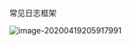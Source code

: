 常见日志框架

![image-20200419205917991](D:\my\study\TyporaNote\spring相关学习笔记\images\image-20200419205917991.png)